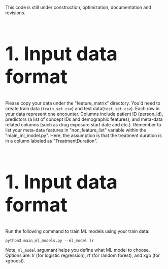 This code is still under construction, optimization, documentation and revisions. 

<h1 style="font-size:60px;">1. Input data format</h1>

Please copy your data under the "feature_matrix" directory. You'd need to create train data (```train_set.csv```) and test data(```test_set.csv```). Each row in your data represent one encounter. Columns include patient ID (person_id), predictors (a list of concept IDs and demographic features), and meta-data related columns (such as drug exposure start date and etc.). Remember to list your meta-data features in "non_feature_list" variable within the "main_ml_model.py". Here, the assumption is that the treatment duration is in a column labeled as "TreatmentDuration". 


<h1 style="font-size:60px;">1. Input data format</h1>

Run the following command to train ML models using your train data:

```
python3 main_ml_models.py --ml_model lr
```

Note, ```ml_model``` argumant helps you define what ML model to choose. Options are: lr (for logistic regression), rf (for random forest), and xgb (for xgboost). 
